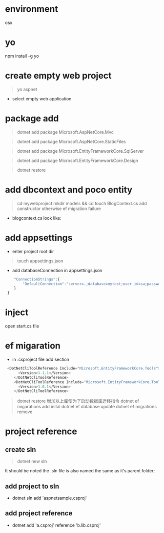 # environment
osx
# yo
npm install -g yo
# create empty web project
> yo aspnet 
* select empty web application
# package add
> dotnet add package Microsoft.AspNetCore.Mvc

> dotnet add package Microsoft.AspNetCore.StaticFiles

> dotnet add package Microsoft.EntityFrameworkCore.SqlServer

> dotnet add package Microsoft.EntityFrameworkCore.Design

> dotnet restore

# add dbcontext and poco entity
> cd mywebproject
> mkdir models && cd
> touch BlogContext.cs
> add constructor otherwise ef migration failure
* blogcontext.cs look like:

# add appsettings
* enter project root dir
> touch appsettings.json 
* add databaseConnection in appsettings.json
```js {
    "ConnectionStrings":{
        "DefaultConnection":"server=.;database=mytest;user id=sa;password=*"
    }
 }
```
# inject
open start.cs file

# ef migaration
* in .csproject file add section
```js
 <DotNetCliToolReference Include="Microsoft.EntityFrameworkCore.Tools">
      <Version>1.1.1</Version>
    </DotNetCliToolReference>
    <DotNetCliToolReference Include="Microsoft.EntityFrameworkCore.Tools.DotNet">
      <Version>1.0.1</Version>
    </DotNetCliToolReference>
```
> dotnet restore
增加以上库使为了启动数据库迁移指令
> dotnet ef migarations add inital
> dotnet ef database update
> dotnet ef migrations remove

# project reference
## create sln 
> dotnet new sln

It should be noted the .sln file is also named the same as it's parent folder;
## add project to sln
* dotnet sln add 'aspnetsample.csproj'
## add project reference
* dotnet add 'a.csproj' reference 'b.lib.csproj'

